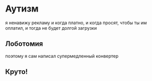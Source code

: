 # Аутизм
я ненавижу рекламу и когда платно, и когда просят, чтобы ты им оплатил, и тогда не будет долгой загрузки

## Лоботомия
поэтому я сам написал супермедленный конвертер

## Круто!